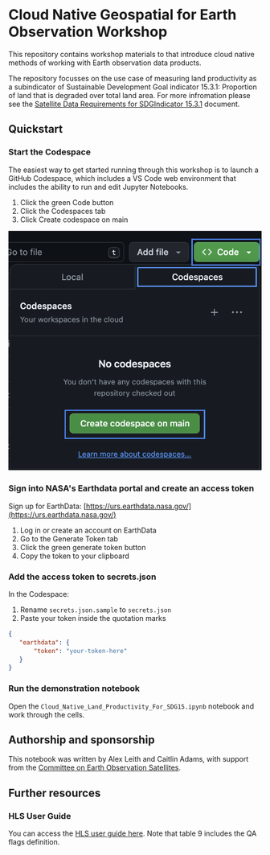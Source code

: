 # Cloud Native Geospatial for Earth Observation Workshop

This repository contains workshop materials to that introduce
cloud native methods of working with Earth observation data products.

The repository focusses on the use case of measuring land productivity
as a subindicator of Sustainable Development Goal indicator 15.3.1:
Proportion of land that is degraded over total land area. For more infromation
please see the
[Satellite Data Requirements for SDGIndicator 15.3.1](https://ceos.org/sdg/files/supportsheets/SDG_15.3.1_EO_Satellite_Data_Requirements_31Aug2022.pdf)
document.

## Quickstart

### Start the Codespace

The easiest way to get started running through this workshop is to
launch a GitHub Codespace, which includes a VS Code web environment that
includes the ability to run and edit Jupyter Notebooks.

1. Click the green Code button
2. Click the Codespaces tab
3. Click Create codespace on main

![The required buttons for launching a Codespace](images/launch_codespace.png "Tabs for launching a Codespace in this Repository")

### Sign into NASA's Earthdata portal and create an access token

Sign up for EarthData: [https://urs.earthdata.nasa.gov/](https://urs.earthdata.nasa.gov/)

1. Log in or create an account on EarthData
2. Go to the Generate Token tab
3. Click the green generate token button
4. Copy the token to your clipboard

### Add the access token to secrets.json

In the Codespace:

1. Rename `secrets.json.sample` to `secrets.json`
2. Paste your token inside the quotation marks

``` json
{
   "earthdata": {
       "token": "your-token-here"
   }
}
```

### Run the demonstration notebook

Open the `Cloud_Native_Land_Productivity_For_SDG15.ipynb`
notebook and work through the cells.

## Authorship and sponsorship

This notebook was written by Alex Leith and Caitlin Adams, with
support from the
[Committee on Earth Observation Satellites](https://ceos.org/).

## Further resources

### HLS User Guide

You can access the [HLS user guide here](https://lpdaac.usgs.gov/documents/1698/HLS_User_Guide_V2.pdf). Note that table 9 includes the QA flags definition.
